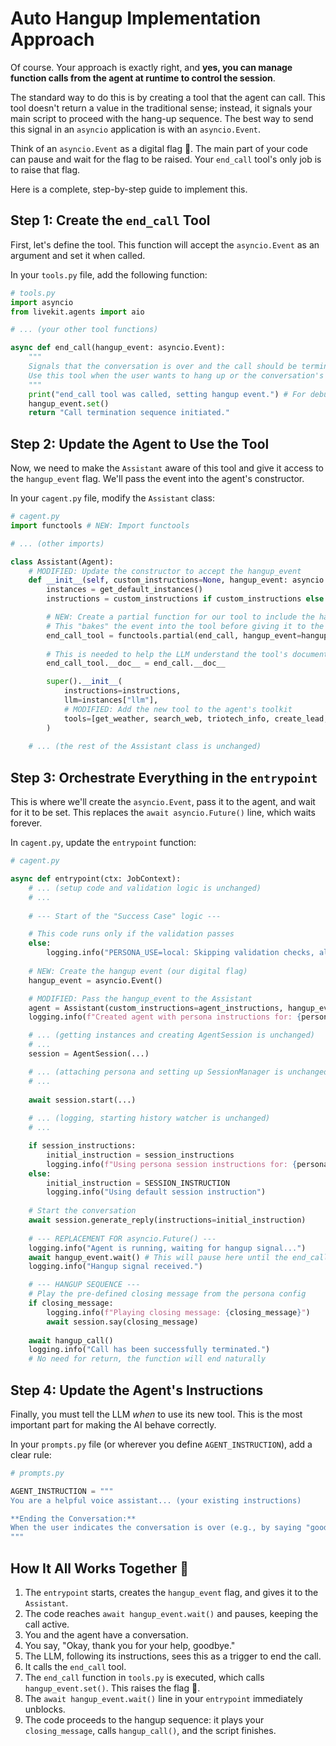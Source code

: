 # Auto Hangup Implementation Approach

Of course. Your approach is exactly right, and **yes, you can manage function calls from the agent at runtime to control the session**.

The standard way to do this is by creating a tool that the agent can call. This tool doesn't return a value in the traditional sense; instead, it signals your main script to proceed with the hang-up sequence. The best way to send this signal in an `asyncio` application is with an `asyncio.Event`.

Think of an `asyncio.Event` as a digital flag 🚩. The main part of your code can pause and wait for the flag to be raised. Your `end_call` tool's only job is to raise that flag.

Here is a complete, step-by-step guide to implement this.

## Step 1: Create the `end_call` Tool

First, let's define the tool. This function will accept the `asyncio.Event` as an argument and set it when called.

In your `tools.py` file, add the following function:

```python
# tools.py
import asyncio
from livekit.agents import aio

# ... (your other tool functions)

async def end_call(hangup_event: asyncio.Event):
    """
    Signals that the conversation is over and the call should be terminated.
    Use this tool when the user wants to hang up or the conversation's goal is met.
    """
    print("end_call tool was called, setting hangup event.") # For debugging
    hangup_event.set()
    return "Call termination sequence initiated."
```

## Step 2: Update the Agent to Use the Tool

Now, we need to make the `Assistant` aware of this tool and give it access to the `hangup_event` flag. We'll pass the event into the agent's constructor.

In your `cagent.py` file, modify the `Assistant` class:

```python
# cagent.py
import functools # NEW: Import functools

# ... (other imports)

class Assistant(Agent):
    # MODIFIED: Update the constructor to accept the hangup_event
    def __init__(self, custom_instructions=None, hangup_event: asyncio.Event = None):
        instances = get_default_instances()
        instructions = custom_instructions if custom_instructions else AGENT_INSTRUCTION

        # NEW: Create a partial function for our tool to include the hangup_event
        # This "bakes" the event into the tool before giving it to the agent.
        end_call_tool = functools.partial(end_call, hangup_event=hangup_event)
        
        # This is needed to help the LLM understand the tool's documentation
        end_call_tool.__doc__ = end_call.__doc__

        super().__init__(
            instructions=instructions,
            llm=instances["llm"],
            # MODIFIED: Add the new tool to the agent's toolkit
            tools=[get_weather, search_web, triotech_info, create_lead, detect_lead_intent, end_call_tool],
        )
    
    # ... (the rest of the Assistant class is unchanged)
```

## Step 3: Orchestrate Everything in the `entrypoint`

This is where we'll create the `asyncio.Event`, pass it to the agent, and wait for it to be set. This replaces the `await asyncio.Future()` line, which waits forever.

In `cagent.py`, update the `entrypoint` function:

```python
# cagent.py

async def entrypoint(ctx: JobContext):
    # ... (setup code and validation logic is unchanged)
    # ...
    
    # --- Start of the "Success Case" logic ---

    # This code runs only if the validation passes
    else:
        logging.info("PERSONA_USE=local: Skipping validation checks, allowing all calls to proceed")
    
    # NEW: Create the hangup event (our digital flag)
    hangup_event = asyncio.Event()

    # MODIFIED: Pass the hangup_event to the Assistant
    agent = Assistant(custom_instructions=agent_instructions, hangup_event=hangup_event)
    logging.info(f"Created agent with persona instructions for: {persona_name}")

    # ... (getting instances and creating AgentSession is unchanged)
    # ...
    session = AgentSession(...)

    # ... (attaching persona and setting up SessionManager is unchanged)
    # ...
    
    await session.start(...)
    
    # ... (logging, starting history watcher is unchanged)
    # ...

    if session_instructions:
        initial_instruction = session_instructions
        logging.info(f"Using persona session instructions for: {persona_name}")
    else:
        initial_instruction = SESSION_INSTRUCTION
        logging.info("Using default session instruction")
    
    # Start the conversation
    await session.generate_reply(instructions=initial_instruction)
    
    # --- REPLACEMENT FOR asyncio.Future() ---
    logging.info("Agent is running, waiting for hangup signal...")
    await hangup_event.wait() # This will pause here until the end_call tool is used
    logging.info("Hangup signal received.")

    # --- HANGUP SEQUENCE ---
    # Play the pre-defined closing message from the persona config
    if closing_message:
        logging.info(f"Playing closing message: {closing_message}")
        await session.say(closing_message)
    
    await hangup_call()
    logging.info("Call has been successfully terminated.")
    # No need for return, the function will end naturally
```

## Step 4: Update the Agent's Instructions

Finally, you must tell the LLM *when* to use its new tool. This is the most important part for making the AI behave correctly.

In your `prompts.py` file (or wherever you define `AGENT_INSTRUCTION`), add a clear rule:

```python
# prompts.py

AGENT_INSTRUCTION = """
You are a helpful voice assistant... (your existing instructions)

**Ending the Conversation:**
When the user indicates the conversation is over (e.g., by saying "goodbye," "thank you for your time," "hang up," etc.) or when you have fulfilled their request and there is nothing else to discuss, you MUST use the `end_call` tool to terminate the conversation. Do not say goodbye yourself; the system will handle the closing message after you call the tool.
"""
```

## How It All Works Together 🏁

1. The `entrypoint` starts, creates the `hangup_event` flag, and gives it to the `Assistant`.
2. The code reaches `await hangup_event.wait()` and pauses, keeping the call active.
3. You and the agent have a conversation.
4. You say, "Okay, thank you for your help, goodbye."
5. The LLM, following its instructions, sees this as a trigger to end the call.
6. It calls the `end_call` tool.
7. The `end_call` function in `tools.py` is executed, which calls `hangup_event.set()`. This raises the flag 🚩.
8. The `await hangup_event.wait()` line in your `entrypoint` immediately unblocks.
9. The code proceeds to the hangup sequence: it plays your `closing_message`, calls `hangup_call()`, and the script finishes.
